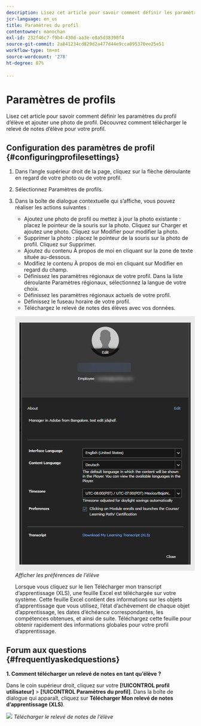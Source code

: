 ```yaml
---
description: Lisez cet article pour savoir comment définir les paramètres du profil d’élève et ajouter une photo de profil. Découvrez comment télécharger le relevé de notes d’élève pour votre profil.
jcr-language: en_us
title: Paramètres du profil
contentowner: manochan
exl-id: 232f46c7-f9b4-430d-aa3e-e8a5d38390f4
source-git-commit: 2a841234cd829d2a477d44e9cca095370ee25e51
workflow-type: tm+mt
source-wordcount: '278'
ht-degree: 87%

---
```


# Paramètres de profils

Lisez cet article pour savoir comment définir les paramètres du profil d’élève et ajouter une photo de profil. Découvrez comment télécharger le relevé de notes d’élève pour votre profil.

## Configuration des paramètres de profil {#configuringprofilesettings}

1. Dans l’angle supérieur droit de la page, cliquez sur la flèche déroulante en regard de votre photo ou de votre profil.
1. Sélectionnez Paramètres de profils.
1. Dans la boîte de dialogue contextuelle qui s’affiche, vous pouvez réaliser les actions suivantes :

   * Ajoutez une photo de profil ou mettez à jour la photo existante : placez le pointeur de la souris sur la photo. Cliquez sur Charger et ajoutez une photo. Cliquez sur Modifier pour modifier la photo.
   * Supprimer la photo : placez le pointeur de la souris sur la photo de profil. Cliquez sur Supprimer.
   * Ajoutez du contenu À propos de moi en cliquant sur la zone de texte située au-dessous.
   * Modifiez le contenu À propos de moi en cliquant sur Modifier en regard du champ.
   * Définissez les paramètres régionaux de votre profil. Dans la liste déroulante Paramètres régionaux, sélectionnez la langue de votre choix.
   * Définissez les paramètres régionaux actuels de votre profil.
   * Définissez le fuseau horaire de votre profil.
   * Téléchargez le relevé de notes des élèves avec vos données.

   ![](assets/learner-preferences.png)
   *Afficher les préférences de l’élève*

   Lorsque vous cliquez sur le lien Télécharger mon transcript d’apprentissage (XLS), une feuille Excel est téléchargée sur votre système. Cette feuille Excel contient des informations sur les objets d’apprentissage que vous utilisez, l’état d’achèvement de chaque objet d’apprentissage, les dates d’échéance correspondantes, les compétences obtenues, et ainsi de suite. Téléchargez cette feuille pour obtenir rapidement des informations globales pour votre profil d’apprentissage.

## Forum aux questions {#frequentlyaskedquestions}

**1. Comment télécharger un relevé de notes en tant qu’élève ?**

Dans le coin supérieur droit, cliquez sur votre **[!UICONTROL profil utilisateur]** > **[!UICONTROL Paramètres du profil]**. Dans la boîte de dialogue qui apparaît, cliquez sur **Télécharger Mon relevé de notes d’apprentissage (XLS)**.

![](assets/dowload-lt.png)
*Télécharger le relevé de notes de l’élève*
